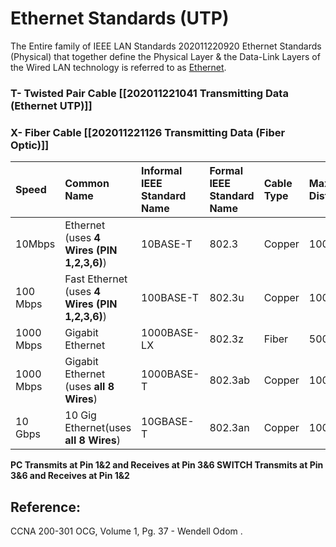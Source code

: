 # Ethernet Standards \(UTP\)

The Entire family of IEEE LAN Standards 202011220920 Ethernet Standards \(Physical\) that together define the Physical Layer & the Data-Link Layers of the Wired LAN technology is referred to as [Ethernet](untitled-20.md).

### T- Twisted Pair Cable \[\[202011221041 Transmitting Data \(Ethernet UTP\)\]\]

### X- Fiber Cable \[\[202011221126 Transmitting Data \(Fiber Optic\)\]\]

| Speed | Common Name | Informal IEEE Standard Name | Formal IEEE Standard Name | Cable Type | Max Distance |
| :--- | :--- | :--- | :--- | :--- | :--- |
| 10Mbps | Ethernet \(uses **4 Wires \(PIN 1,2,3,6\)**\) | 10BASE-T | 802.3 | Copper | 100 m |
| 100 Mbps | Fast Ethernet \(uses **4 Wires \(PIN 1,2,3,6\)**\) | 100BASE-T | 802.3u | Copper | 100 m |
| 1000 Mbps | Gigabit Ethernet | 1000BASE-LX | 802.3z | Fiber | 5000 m |
| 1000 Mbps | Gigabit Ethernet \(uses **all 8 Wires**\) | 1000BASE-T | 802.3ab | Copper | 100 m |
| 10 Gbps | 10 Gig Ethernet\(uses **all 8 Wires**\) | 10GBASE-T | 802.3an | Copper | 100 m |

**PC Transmits at Pin 1&2 and Receives at Pin 3&6 SWITCH Transmits at Pin 3&6 and Receives at Pin 1&2**

## Reference:

CCNA 200-301 OCG, Volume 1, Pg. 37 - Wendell Odom .

